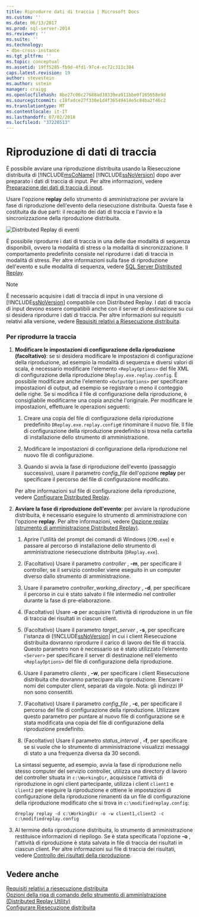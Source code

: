 ```yaml
---
title: Riprodurre dati di traccia | Microsoft Docs
ms.custom: ''
ms.date: 06/13/2017
ms.prod: sql-server-2014
ms.reviewer: ''
ms.suite: ''
ms.technology:
- dbe-cross-instance
ms.tgt_pltfrm: ''
ms.topic: conceptual
ms.assetid: 19ff5285-fb9d-4fd1-97c4-ec72c311c384
caps.latest.revision: 19
author: stevestein
ms.author: sstein
manager: craigg
ms.openlocfilehash: 8be27c06c27688ad38339ea911bbe0f165658e9d
ms.sourcegitcommit: c18fadce27f330e1d4f36549414e5c84ba2f46c2
ms.translationtype: MT
ms.contentlocale: it-IT
ms.lasthandoff: 07/02/2018
ms.locfileid: "37220513"
---
```

# <a name="replay-trace-data"></a>Riproduzione di dati di traccia
  È possibile avviare una riproduzione distribuita usando la Riesecuzione distribuita di [!INCLUDE[msCoName](../../includes/msconame-md.md)] [!INCLUDE[ssNoVersion](../../../includes/ssnoversion-md.md)] dopo aver preparato i dati di traccia di input. Per altre informazioni, vedere [Preparazione dei dati di traccia di input](prepare-the-input-trace-data.md).  
  
 Usare l'opzione **replay** dello strumento di amministrazione per avviare la fase di riproduzione dell'evento della riesecuzione distribuita. Questa fase è costituita da due parti: il recapito dei dati di traccia e l'avvio e la sincronizzazione della riproduzione distribuita.  
  
 ![Distributed Replay di eventi](../../database-engine/media/eventreplay.gif "della funzionalità Distributed Replay di evento")  
  
 È possibile riprodurre i dati di traccia in una delle due modalità di sequenza disponibili, ovvero la modalità di stress o la modalità di sincronizzazione. Il comportamento predefinito consiste nel riprodurre i dati di traccia in modalità di stress. Per altre informazioni sulla fase di riproduzione dell'evento e sulle modalità di sequenza, vedere [SQL Server Distributed Replay](sql-server-distributed-replay.md).  
  
> [!NOTE]  
>  È necessario acquisire i dati di traccia di input in una versione di [!INCLUDE[ssNoVersion](../../../includes/ssnoversion-md.md)] compatibile con Distributed Replay. I dati di traccia di input devono essere compatibili anche con il server di destinazione su cui si desidera riprodurre i dati di traccia. Per altre informazioni sui requisiti relativi alla versione, vedere [Requisiti relativi a Riesecuzione distribuita](distributed-replay-requirements.md).  
  
### <a name="to-replay-the-trace"></a>Per riprodurre la traccia  
  
1.  **Modificare le impostazioni di configurazione della riproduzione (facoltativo)**: se si desidera modificare le impostazioni di configurazione della riproduzione, ad esempio la modalità di sequenza e diversi valori di scala, è necessario modificare l'elemento `<ReplayOptions>` del file XML di configurazione della riproduzione `DReplay.exe.replay.config`. È possibile modificare anche l'elemento `<OutputOptions>` per specificare impostazioni di output, ad esempio se registrare o meno il conteggio delle righe. Se si modifica il file di configurazione della riproduzione, è consigliabile modificarne una copia anziché l'originale. Per modificare le impostazioni, effettuare le operazioni seguenti:  
  
    1.  Creare una copia del file di configurazione della riproduzione predefinito `DReplay.exe.replay.config`e rinominare il nuovo file. Il file di configurazione della riproduzione predefinito si trova nella cartella di installazione dello strumento di amministrazione.  
  
    2.  Modificare le impostazioni di configurazione della riproduzione nel nuovo file di configurazione.  
  
    3.  Quando si avvia la fase di riproduzione dell'evento (passaggio successivo), usare il parametro *config_file* dell'opzione **replay** per specificare il percorso del file di configurazione modificato.  
  
     Per altre informazioni sul file di configurazione della riproduzione, vedere [Configurare Distributed Replay](configure-distributed-replay.md).  
  
2.  **Avviare la fase di riproduzione dell'evento**: per avviare la riproduzione distribuita, è necessario eseguire lo strumento di amministrazione con l'opzione **replay**. Per altre informazioni, vedere [Opzione replay &#40;strumento di amministrazione Distributed Replay&#41;](replay-option-distributed-replay-administration-tool.md).  
  
    1.  Aprire l'utilità del prompt dei comandi di Windows (`CMD.exe`) e passare al percorso di installazione dello strumento di amministrazione riesecuzione distribuita (`DReplay.exe`).  
  
    2.  (Facoltativo) Usare il parametro *controller* , **-m**, per specificare il controller, se il servizio controller viene eseguito in un computer diverso dallo strumento di amministrazione.  
  
    3.  Usare il parametro *controller_working_directory* , **-d**, per specificare il percorso in cui è stato salvato il file intermedio nel controller durante la fase di pre-elaborazione.  
  
    4.  (Facoltativo) Usare **-o** per acquisire l'attività di riproduzione in un file di traccia dei risultati in ciascun client.  
  
    5.  (Facoltativo) Usare il parametro *target_server* , **-s**, per specificare l'istanza di [!INCLUDE[ssNoVersion](../../../includes/ssnoversion-md.md)] in cui i client Riesecuzione distribuita dovranno riprodurre il carico di lavoro dei file di traccia. Questo parametro non è necessario se è stato utilizzato l'elemento `<Server>` per specificare il server di destinazione nell'elemento `<ReplayOptions>` del file di configurazione della riproduzione.  
  
    6.  Usare il parametro *clients* , **-w**, per specificare i client Riesecuzione distribuita che dovranno partecipare alla riproduzione. Elencare i nomi dei computer client, separati da virgole. Nota: gli indirizzi IP non sono consentiti.  
  
    7.  (Facoltativo) Usare il parametro *config_file* , **-c**, per specificare il percorso del file di configurazione della riproduzione. Utilizzare questo parametro per puntare al nuovo file di configurazione se è stata modificata una copia del file di configurazione della riproduzione predefinito.  
  
    8.  (Facoltativo) Usare il parametro *status_interval* , **-f**, per specificare se si vuole che lo strumento di amministrazione visualizzi messaggi di stato a una frequenza diversa da 30 secondi.  
  
     La sintassi seguente, ad esempio, avvia la fase di riproduzione nello stesso computer del servizio controller, utilizza una directory di lavoro del controller situata in `c:\WorkingDir`, acquisisce l'attività di riproduzione in ogni client partecipante, utilizza i client `client1` e `client2` per eseguire la riproduzione e ottiene le impostazioni di configurazione della riproduzione rimanenti da un file di configurazione della riproduzione modificato che si trova in `c:\modifiedreplay.config`:  
  
     `dreplay replay -d c:\WorkingDir -o -w client1,client2 -c c:\modifiedreplay.config`  
  
3.  Al termine della riproduzione distribuita, lo strumento di amministrazione restituisce informazioni di riepilogo. Se è stata specificata l'opzione **-o** , l'attività di riproduzione è stata salvata in file di traccia dei risultati in ciascun client. Per altre informazioni sui file di traccia dei risultati, vedere [Controllo dei risultati della riproduzione](review-the-replay-results.md).  
  
## <a name="see-also"></a>Vedere anche  
 [Requisiti relativi a riesecuzione distribuita](distributed-replay-requirements.md)   
 [Opzioni della riga di comando dello strumento di amministrazione &#40;Distributed Replay Utility&#41;](administration-tool-command-line-options-distributed-replay-utility.md)   
 [Configurare Riesecuzione distribuita](configure-distributed-replay.md)  
  
  
